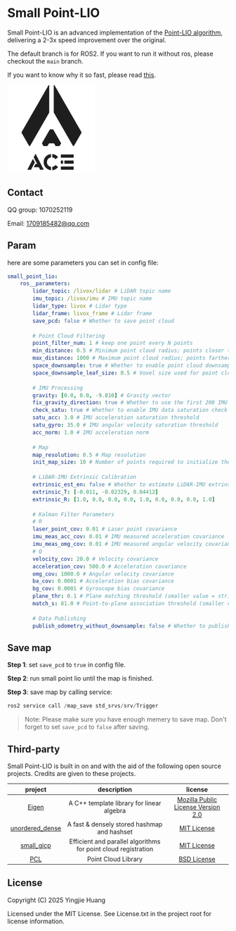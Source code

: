 # Small Point-LIO

Small Point-LIO is an advanced implementation of the [Point-LIO algorithm](https://github.com/hku-mars/Point-LIO), delivering a 2-3x speed improvement over the original.

The default branch is for ROS2. If you want to run it without ros, please checkout the `main` branch.

If you want to know why it so fast, please read [this](https://bbs.robomaster.com/article/813022).

<img src="./img/ACE.jpg" width="200px">

## Contact

QQ group: 1070252119

Email: 1709185482@qq.com

## Param

here are some parameters you can set in config file:

```yaml
small_point_lio:
    ros__parameters:
        lidar_topic: /livox/lidar # LiDAR topic name
        imu_topic: /livox/imu # IMU topic name
        lidar_type: livox # Lidar type
        lidar_frame: livox_frame # Lidar frame
        save_pcd: false # Whether to save point cloud

        # Point Cloud Filtering
        point_filter_num: 1 # keep one point every N points
        min_distance: 0.5 # Minimum point cloud radius; points closer than this will be filtered
        max_distance: 1000 # Maximum point cloud radius; points farther than this will be filtered
        space_downsample: true # Whether to enable point cloud downsampling
        space_downsample_leaf_size: 0.5 # Voxel size used for point cloud downsampling

        # IMU Processing
        gravity: [0.0, 0.0, -9.810] # Gravity vector
        fix_gravity_direction: true # Whether to use the first 200 IMU data points to correct gravity direction (magnitude still from gravity parameter)
        check_satu: true # Whether to enable IMU data saturation check
        satu_acc: 3.0 # IMU acceleration saturation threshold
        satu_gyro: 35.0 # IMU angular velocity saturation threshold
        acc_norm: 1.0 # IMU acceleration norm

        # Map
        map_resolution: 0.5 # Map resolution
        init_map_size: 10 # Number of points required to initialize the map

        # LiDAR-IMU Extrinsic Calibration
        extrinsic_est_en: false # Whether to estimate LiDAR-IMU extrinsic transformation online
        extrinsic_T: [-0.011, -0.02329, 0.04412]
        extrinsic_R: [1.0, 0.0, 0.0, 0.0, 1.0, 0.0, 0.0, 0.0, 1.0]

        # Kalman Filter Parameters
        # R
        laser_point_cov: 0.01 # Laser point covariance
        imu_meas_acc_cov: 0.01 # IMU measured acceleration covariance
        imu_meas_omg_cov: 0.01 # IMU measured angular velocity covariance
        # Q
        velocity_cov: 20.0 # Velocity covariance
        acceleration_cov: 500.0 # Acceleration covariance
        omg_cov: 1000.0 # Angular velocity covariance
        ba_cov: 0.0001 # Acceleration bias covariance
        bg_cov: 0.0001 # Gyroscope bias covariance
        plane_thr: 0.1 # Plane matching threshold (smaller value = stricter)
        match_s: 81.0 # Point-to-plane association threshold (smaller value = stricter)

        # Data Publishing
        publish_odometry_without_downsample: false # Whether to publish high-frequency odometry. Note that this does not enhance the real-time nature of the odometry and but degrades performance. It is recommended to increase the point cloud publishing rate to achieve highly real-time odometry.
```

## Save map

**Step 1**: set `save_pcd` to `true` in config file.

**Step 2**: run small point lio until the map is finished.

**Step 3**: save map by calling service:

```cpp
ros2 service call /map_save std_srvs/srv/Trigger
```

> Note: Please make sure you have enough memery to save map. Don't forget to set `save_pcd` to `false` after saving.

## Third-party

Small Point-LIO is built in on and with the aid of the following open source projects. Credits are given to these projects.

|                            project                             |                          description                           |                                            license                                            |
| :------------------------------------------------------------: | :------------------------------------------------------------: | :-------------------------------------------------------------------------------------------: |
|           [Eigen](https://gitlab.com/libeigen/eigen)           |           A C++ template library for linear algebra            | [Mozilla Public License Version 2.0](https://gitlab.com/libeigen/eigen/-/blob/master/LICENSE) |
| [unordered_dense](https://github.com/martinus/unordered_dense) |          A fast & densely stored hashmap and hashset           |         [MIT License](https://github.com/martinus/unordered_dense/blob/main/LICENSE)          |
|       [small_gicp](https://github.com/koide3/small_gicp)       | Efficient and parallel algorithms for point cloud registration |            [MIT License](https://github.com/koide3/small_gicp/blob/master/LICENSE)            |
|        [PCL](https://github.com/PointCloudLibrary/pcl)         |                      Point Cloud Library                       |        [BSD License](https://github.com/PointCloudLibrary/pcl/blob/master/LICENSE.txt)        |

## License

Copyright (C) 2025 Yingjie Huang

Licensed under the MIT License. See License.txt in the project root for license information.
